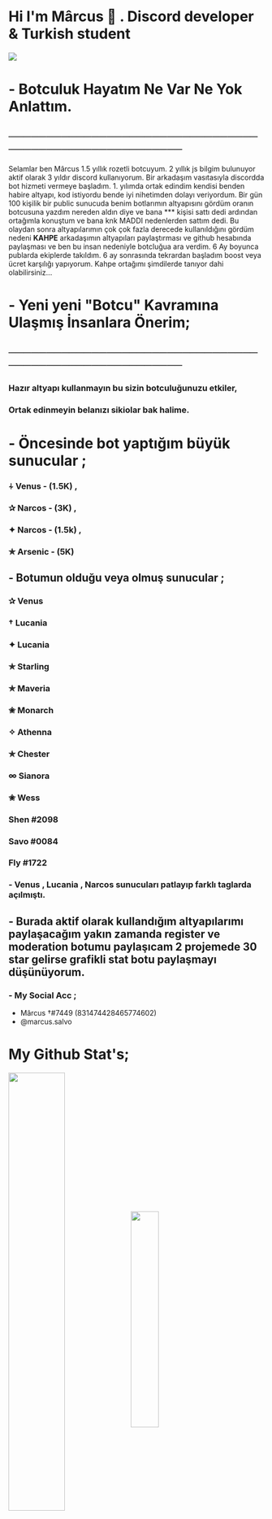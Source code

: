

# Hi I'm Mârcus 👋 . Discord developer & Turkish student 

#### ![](https://komarev.com/ghpvc/?username=your-github-Marcuslooo&color=511616)

# - Botculuk Hayatım Ne Var Ne Yok Anlattım.
## ────────────────────────────────────────────────────────
Selamlar ben Mârcus 1.5 yıllık rozetli botcuyum. 2 yıllık js bilgim bulunuyor aktif olarak 3 yıldır discord kullanıyorum. Bir arkadaşım vasıtasıyla discordda bot hizmeti vermeye başladım. 1. yılımda ortak edindim kendisi benden habire altyapı, kod istiyordu bende iyi nihetimden dolayı veriyordum. Bir gün 100 kişilik bir public sunucuda benim botlarımın altyapısını gördüm oranın botcusuna yazdım nereden aldın diye ve bana *** kişisi sattı dedi ardından ortağımla konuştum ve bana knk MADDI nedenlerden sattım dedi. Bu olaydan sonra altyapılarımın çok çok fazla derecede kullanıldığını gördüm nedeni **KAHPE** arkadaşımın altyapıları paylaştırması ve github hesabında paylaşması ve ben bu insan nedeniyle botcluğua ara verdim. 6 Ay boyunca publarda ekiplerde takıldım. 6 ay sonrasında tekrardan başladım boost veya ücret karşılığı yapıyorum. Kahpe ortağımı şimdilerde tanıyor dahi olabilirsiniz...

# - Yeni yeni "Botcu" Kavramına Ulaşmış İnsanlara Önerim;
## ────────────────────────────────────────────────────────

### Hazır altyapı kullanmayın bu sizin botculuğunuzu etkiler,
### Ortak edinmeyin belanızı sikiolar bak halime.

# - Öncesinde bot yaptığım büyük sunucular ;

### ⍭ Venus - (1.5K) ,
### ✰ Narcos - (3K) ,
### ✦ Narcos  - (1.5k) ,
### ✯ Arsenic - (5K)

## - Botumun olduğu veya olmuş sunucular ;

### ✰ Venus
### † Lucania
### ✦ Lucania
### ✯ Starling
### ✯ Maveria
### ✬ Monarch
### ✧ Athenna
### ✯ Chester
### ∞ Sianora
### ✬ Wess
### Shen #2098
### Savo #0084
### Fly #1722
### - Venus , Lucania , Narcos sunucuları patlayıp farklı taglarda açılmıştı.


## - Burada aktif olarak kullandığım altyapılarımı paylaşacağım yakın zamanda register ve moderation botumu paylaşıcam 2 projemede 30 star gelirse grafikli stat botu paylaşmayı düşünüyorum.

### - My Social Acc ;

- Mârcus †#7449 (831474428465774602)
- @marcus.salvo

# My Github Stat's;
<img width="47%" align="middle" src="https://github-readme-stats.vercel.app/api?username=Marcuslooo&show_icons=true&hide_title=true&theme=merko">
<img width="33%" align="middle" src="https://github-readme-stats.vercel.app/api/top-langs/?username=Marcuslooo&show_icons=true&hide_title=true&theme=merko">


